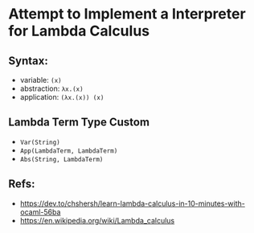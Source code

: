 # Attempt to Implement a Interpreter for Lambda Calculus 

## Syntax:
- variable: `(x)`
- abstraction: `λx.(x)`
- application: `(λx.(x)) (x)`

## Lambda Term Type Custom
- `Var(String)`
- `App(LambdaTerm, LambdaTerm)`
- `Abs(String, LambdaTerm)`

## Refs: 
- https://dev.to/chshersh/learn-lambda-calculus-in-10-minutes-with-ocaml-56ba
- https://en.wikipedia.org/wiki/Lambda_calculus